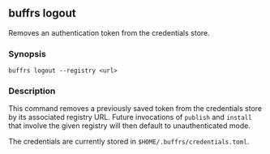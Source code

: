 ## buffrs logout

Removes an authentication token from the credentials store.

### Synopsis

`buffrs logout --registry <url>`

### Description

This command removes a previously saved token from the credentials store by its
associated registry URL. Future invocations of `publish` and `install` that
involve the given registry will then default to unauthenticated mode.

The credentials are currently stored in `$HOME/.buffrs/credentials.toml`.